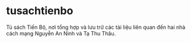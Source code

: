 # tusachtienbo
Tủ sách Tiến Bộ, nơi tổng hợp và lưu trữ các tài liệu liên quan đến hai nhà cách mạng Nguyễn An Ninh và Tạ Thu Thâu.
